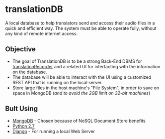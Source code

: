 # translationDB
A local database to help translators send and access their audio files in a quick and efficient way. The system must be able to operate fully, without any kind of remote internet access. 

## Objective
- The goal of TranslationDB is to be a strong Back-End DBMS for [translationRecorder](https://github.com/WycliffeAssociates/translationRecorder) and a related UI for interfacting with the information on the database.
- The database will be able to interact with the UI using a customized REST API that is running on the local server.
- Store large files in the host machine's "File System", in order to save on space in MongoDB (*and to avoid the 2GB limit on 32-bit machines*)

## Bult Using
* [MongoDB](https://www.mongodb.com/) - Chosen because of NoSQL Document Store benefits
* [Python 2.7](https://www.python.org/download/releases/2.7/)
* [Django](https://github.com/django/django) - For running a local Web Server

